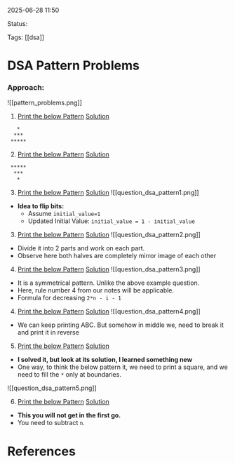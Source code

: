 
2025-06-28 11:50

Status:

Tags: [[dsa]]
# DSA Pattern Problems

### Approach:

![[pattern_problems.png]]

1. [Print the below Pattern](https://www.naukri.com/code360/problems/star-triangle_6573671)
	[Solution](https://youtu.be/tNm_NNSB3_w?t=1473)
```
   *
  ***
 *****
```

2.  [Print the below Pattern](https://www.naukri.com/code360/problems/reverse-star-triangle_6573685)
	[Solution](https://youtu.be/tNm_NNSB3_w?t=1870)
```
 *****
  ***
   *
```

3. [Print the below Pattern](https://www.naukri.com/code360/problems/binary-number-triangle_6581890)
    [Solution](https://youtu.be/tNm_NNSB3_w?t=2362)
	![[question_dsa_pattern1.png]]
- **Idea to flip bits:**
	- Assume `initial_value=1`
	- Updated Initial Value: `initial_value = 1 - initial_value`

3. [Print the below Pattern](https://www.naukri.com/code360/problems/star-diamond_6573686)
    [Solution](https://youtu.be/tNm_NNSB3_w?t=2056)
![[question_dsa_pattern2.png]]
- Divide it into 2 parts and work on each part.
- Observe here both halves are completely mirror image of each other

4. [Print the below Pattern](https://www.naukri.com/code360/problems/rotated-triangle_6573688)
    [Solution](https://youtu.be/tNm_NNSB3_w?t=2112)
![[question_dsa_pattern3.png]]
- It is a symmetrical pattern. Unlike the above example question.
- Here, rule number 4 from our notes will be applicable.
- Formula for decreasing `2*n - i - 1`

4. [Print the below Pattern](https://www.naukri.com/code360/problems/alpha-hill_6581921)
	[Solution](https://youtu.be/tNm_NNSB3_w?t=3282)
![[question_dsa_pattern4.png]]
- We can keep printing ABC. But somehow in middle we, need to break it and print it in reverse

 5. [Print the below Pattern]()
	[Solution](https://youtu.be/tNm_NNSB3_w?t=4349)
- **I solved it, but look at its solution, I learned something new**
- One way, to think the below pattern it, we need to print a square, and we need to fill the `*` only at boundaries.

![[question_dsa_pattern5.png]]

6. [Print the below Pattern](https://www.naukri.com/code360/problems/ninja-and-the-number-pattern-i_6581959)
   [Solution](https://youtu.be/tNm_NNSB3_w?t=4541)
- **This you will not get in the first go.**
- You need to subtract `n`.
# References
